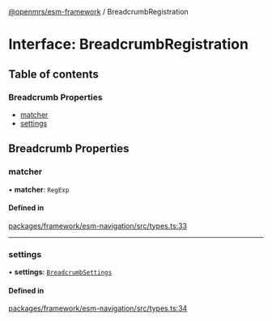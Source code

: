 [@openmrs/esm-framework](../API.md) / BreadcrumbRegistration

# Interface: BreadcrumbRegistration

## Table of contents

### Breadcrumb Properties

- [matcher](BreadcrumbRegistration.md#matcher)
- [settings](BreadcrumbRegistration.md#settings)

## Breadcrumb Properties

### matcher

• **matcher**: `RegExp`

#### Defined in

[packages/framework/esm-navigation/src/types.ts:33](https://github.com/Vishal772-pixel/openmrs-esm-core/blob/main/packages/framework/esm-navigation/src/types.ts#L33)

___

### settings

• **settings**: [`BreadcrumbSettings`](BreadcrumbSettings.md)

#### Defined in

[packages/framework/esm-navigation/src/types.ts:34](https://github.com/Vishal772-pixel/openmrs-esm-core/blob/main/packages/framework/esm-navigation/src/types.ts#L34)
